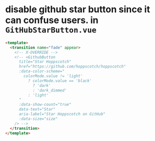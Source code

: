 # disable github star button since it can confuse users. in `GitHubStarButton.vue`

```html
<template>
  <transition name="fade" appear>
    <!-- X-OVERRIDE -->
    <!-- <GithubButton
      title="Star Hoppscotch"
      href="https://github.com/hoppscotch/hoppscotch"
      :data-color-scheme="
        colorMode.value != 'light'
          ? colorMode.value == 'black'
            ? 'dark'
            : 'dark_dimmed'
          : 'light'
      "
      :data-show-count="true"
      data-text="Star"
      aria-label="Star Hoppscotch on GitHub"
      :data-size="size"
    /> -->
  </transition>
</template>
```
